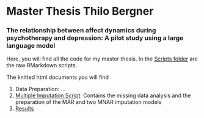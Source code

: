 # Master Thesis Thilo Bergner
### The relationship between affect dynamics during psychotherapy and depression: A pilot study using a large language model

Here, you will find all the code for my master thesis. In the [Scripts folder](Scripts/) are the raw RMarkdown scripts. 

The knitted html documents you will find

1) Data Preparation: ...
2) [Multiple Imputation Script](Scripts/Thilo_MA_imputation.Rmd): Contains the missing data analysis and the preparation of the MAR and two MNAR imputation models
3) [Results](https://thilobergner.github.io/thesis-scripts/MA_4_results.html)

